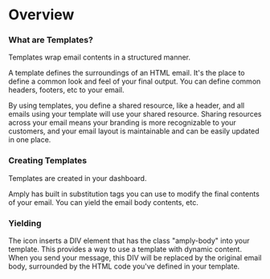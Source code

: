 # Overview

### What are Templates?

Templates wrap email contents in a structured manner.

A template defines the surroundings of an HTML email. It's the place to define a common look and feel of your final output. You can define common headers, footers, etc to your email.

By using templates, you define a shared resource, like a header, and all emails using your template will use your shared resource. Sharing resources across your email means your branding is more recognizable to your customers, and your email layout is maintainable and can be easily updated in one place.


### Creating Templates

Templates are created in your dashboard.

Amply has built in substitution tags you can use to modify the final contents of your email. You can yield the email body contents, etc.


### Yielding

The  icon inserts a DIV element that has the class "amply-body" into your template. This provides a way to use a template with dynamic content. When you send your message, this DIV will be replaced by the original email body, surrounded by the HTML code you've defined in your template.




